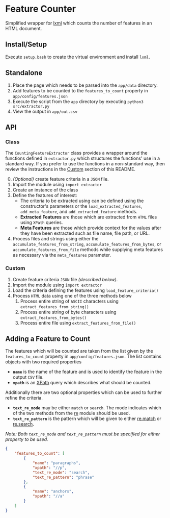 # Feature Counter

Simplified wrapper for [lxml](https://lxml.de/) which counts the number of features in an HTML document.

## Install/Setup
Execute `setup.bash` to create the virtual environment and install `lxml`.

## Standalone

1. Place the page which needs to be parsed into the `app/data` directory.
1. Add features to be counted to the `features_to_count` property in `app/config/features.json`
1. Execute the script from the `app` directory by executing `python3 src/extractor.py`
1. View the output in `app/out.csv`

## API

### Class

The `CountingFeatureExtractor` class provides a wrapper around the functions defined in `extractor.py` which structures the functions' use in a standard way. If you prefer to use the functions in a non-standard way, then review the instructions in the [Custom](#custom) section of this README.

0. _(Optional)_ create feature criteria in a `JSON` file.
0. Import the module using `import extractor`
0. Create an instance of the class
0. Define the features of interest:
    - The criteria to be extracted using can be defined using the constructor's parameters or the `load_extracted_features`, `add_meta_feature`, and `add_extracted_feature` methods.
    - **Extracted Features** are those which are extracted from `HTML` files using `XPath` queries.
    - **Meta Features** are those which provide context for the values after they have been extracted such as file name, file path, or URL.
0. Process files and strings using either the `accumulate_features_from_string`, `accumulate_features_from_bytes`, or `accumulate_features_from_file` methods while supplying meta features as necessary via the `meta_features` parameter.

### Custom

1. Create feature criteria `JSON` file _(described below)_.
1. Import the module using `import extractor`
1. Load the criteria defining the features using `load_feature_criteria()`
1. Process `HTML` data using one of the three methods below
   1. Process entire string of `ASCII` characters using `extract_features_from_string()`
   1. Process entire string of byte characters using `extract_features_from_bytes()`
   1. Process entire file using `extract_features_from_file()`

## Adding a Feature to Count
The features which will be counted are taken from the list given by the `features_to_count` property in `app/config/features.json`. The list contains objects with two required properties
- **`name`** is the name of the feature and is used to identify the feature in the output `CSV` file.
- **`xpath`** is an [XPath](https://www.w3schools.com/xml/xml_xpath.asp) query which describes what should be counted.

Additionally there are two optional properties which can be used to further refine the criteria.
- **`text_re_mode`** may be either `match` or `search`. The mode indicates which of the two methods from the [re](https://docs.python.org/3/library/re.html) module should be used.
- **`text_re_pattern`** is the pattern which will be given to either [re.match](https://docs.python.org/3/library/re.html#re.Pattern.match) or [re.search](https://docs.python.org/3/library/re.html#re.Pattern.search).

_Note: Both `text_re_mode` and `text_re_pattern` must be specified for either property to be used._
```json
{
    "features_to_count": [
        {
            "name": "paragraphs",
            "xpath": "//p",
            "text_re_mode": "search",
            "text_re_pattern": "phrase"
        },
        {
            "name": "anchors",
            "xpath": "//a"
        }
    ]
}
```


